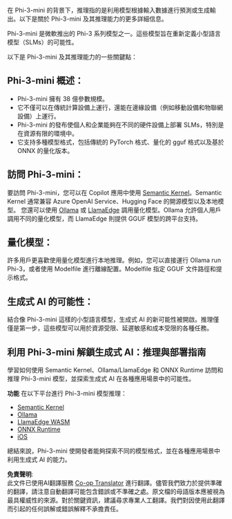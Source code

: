 <!--
CO_OP_TRANSLATOR_METADATA:
{
  "original_hash": "d570fac7029d6697ad8ab1c963b43811",
  "translation_date": "2025-04-04T17:51:39+00:00",
  "source_file": "md\\01.Introduction\\03\\overview.md",
  "language_code": "hk"
}
-->
在 Phi-3-mini 的背景下，推理指的是利用模型根據輸入數據進行預測或生成輸出。以下是關於 Phi-3-mini 及其推理能力的更多詳細信息。

Phi-3-mini 是微軟推出的 Phi-3 系列模型之一。這些模型旨在重新定義小型語言模型（SLMs）的可能性。

以下是 Phi-3-mini 及其推理能力的一些關鍵點：

## **Phi-3-mini 概述：**
- Phi-3-mini 擁有 38 億參數規模。
- 它不僅可以在傳統計算設備上運行，還能在邊緣設備（例如移動設備和物聯網設備）上運行。
- Phi-3-mini 的發布使個人和企業能夠在不同的硬件設備上部署 SLMs，特別是在資源有限的環境中。
- 它支持多種模型格式，包括傳統的 PyTorch 格式、量化的 gguf 格式以及基於 ONNX 的量化版本。

## **訪問 Phi-3-mini：**
要訪問 Phi-3-mini，您可以在 Copilot 應用中使用 [Semantic Kernel](https://github.com/microsoft/SemanticKernelCookBook?WT.mc_id=aiml-138114-kinfeylo)。Semantic Kernel 通常兼容 Azure OpenAI Service、Hugging Face 的開源模型以及本地模型。
您還可以使用 [Ollama](https://ollama.com) 或 [LlamaEdge](https://llamaedge.com) 調用量化模型。Ollama 允許個人用戶調用不同的量化模型，而 LlamaEdge 則提供 GGUF 模型的跨平台支持。

## **量化模型：**
許多用戶更喜歡使用量化模型進行本地推理。例如，您可以直接運行 Ollama run Phi-3，或者使用 Modelfile 進行離線配置。Modelfile 指定 GGUF 文件路徑和提示格式。

## **生成式 AI 的可能性：**
結合像 Phi-3-mini 這樣的小型語言模型，生成式 AI 的新可能性被開啟。推理僅僅是第一步，這些模型可以用於資源受限、延遲敏感和成本受限的各種任務。

## **利用 Phi-3-mini 解鎖生成式 AI：推理與部署指南**  
學習如何使用 Semantic Kernel、Ollama/LlamaEdge 和 ONNX Runtime 訪問和推理 Phi-3-mini 模型，並探索生成式 AI 在各種應用場景中的可能性。

**功能**
在以下平台進行 Phi-3-mini 模型推理：

- [Semantic Kernel](https://github.com/Azure-Samples/Phi-3MiniSamples/tree/main/semantickernel?WT.mc_id=aiml-138114-kinfeylo)
- [Ollama](https://github.com/Azure-Samples/Phi-3MiniSamples/tree/main/ollama?WT.mc_id=aiml-138114-kinfeylo)
- [LlamaEdge WASM](https://github.com/Azure-Samples/Phi-3MiniSamples/tree/main/wasm?WT.mc_id=aiml-138114-kinfeylo)
- [ONNX Runtime](https://github.com/Azure-Samples/Phi-3MiniSamples/tree/main/onnx?WT.mc_id=aiml-138114-kinfeylo)
- [iOS](https://github.com/Azure-Samples/Phi-3MiniSamples/tree/main/ios?WT.mc_id=aiml-138114-kinfeylo)

總結來說，Phi-3-mini 使開發者能夠探索不同的模型格式，並在各種應用場景中利用生成式 AI 的能力。

**免責聲明**:  
此文件已使用AI翻譯服務 [Co-op Translator](https://github.com/Azure/co-op-translator) 進行翻譯。儘管我們致力於提供準確的翻譯，請注意自動翻譯可能包含錯誤或不準確之處。原文檔的母語版本應被視為最具權威性的來源。對於關鍵資訊，建議尋求專業人工翻譯。我們對因使用此翻譯而引起的任何誤解或錯誤解釋不承擔責任。